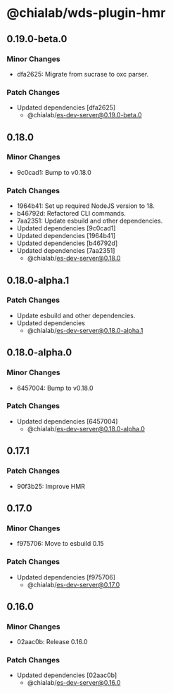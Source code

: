 # @chialab/wds-plugin-hmr

## 0.19.0-beta.0

### Minor Changes

- dfa2625: Migrate from sucrase to oxc parser.

### Patch Changes

- Updated dependencies [dfa2625]
  - @chialab/es-dev-server@0.19.0-beta.0

## 0.18.0

### Minor Changes

- 9c0cad1: Bump to v0.18.0

### Patch Changes

- 1964b41: Set up required NodeJS version to 18.
- b46792d: Refactored CLI commands.
- 7aa2351: Update esbuild and other dependencies.
- Updated dependencies [9c0cad1]
- Updated dependencies [1964b41]
- Updated dependencies [b46792d]
- Updated dependencies [7aa2351]
  - @chialab/es-dev-server@0.18.0

## 0.18.0-alpha.1

### Patch Changes

- Update esbuild and other dependencies.
- Updated dependencies
  - @chialab/es-dev-server@0.18.0-alpha.1

## 0.18.0-alpha.0

### Minor Changes

- 6457004: Bump to v0.18.0

### Patch Changes

- Updated dependencies [6457004]
  - @chialab/es-dev-server@0.18.0-alpha.0

## 0.17.1

### Patch Changes

- 90f3b25: Improve HMR

## 0.17.0

### Minor Changes

- f975706: Move to esbuild 0.15

### Patch Changes

- Updated dependencies [f975706]
  - @chialab/es-dev-server@0.17.0

## 0.16.0

### Minor Changes

- 02aac0b: Release 0.16.0

### Patch Changes

- Updated dependencies [02aac0b]
  - @chialab/es-dev-server@0.16.0
